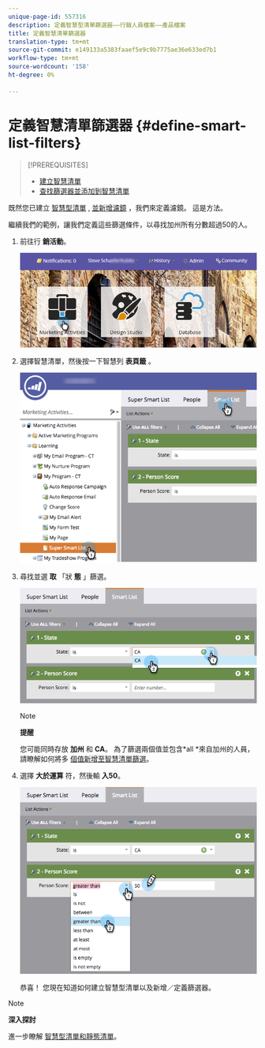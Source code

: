 ```yaml
---
unique-page-id: 557316
description: 定義智慧型清單篩選器——行銷人員檔案——產品檔案
title: 定義智慧清單篩選器
translation-type: tm+mt
source-git-commit: e149133a5383faaef5e9c9b7775ae36e633ed7b1
workflow-type: tm+mt
source-wordcount: '158'
ht-degree: 0%

---
```



# 定義智慧清單篩選器 {#define-smart-list-filters}

>[!PREREQUISITES]
>
>* [建立智慧清單](create-a-smart-list.md)
>* [查找篩選器並添加到智慧清單](find-and-add-filters-to-a-smart-list.md)

>



既然您已建立 [智慧型清單](create-a-smart-list.md) , [並新增濾鏡](find-and-add-filters-to-a-smart-list.md) ，我們來定義濾鏡。 這是方法。

繼續我們的範例，讓我們定義這些篩選條件，以尋找加州所有分數超過50的人。

1. 前往行 **銷活動**。

   ![](assets/login-marketing-activities-1.png)

1. 選擇智慧清單，然後按一下智慧列 **表頁籤** 。

   ![](assets/smarlist-choosefilters.png)

1. 尋找並選 **取** 「狀 **態** 」篩選。

   ![](assets/smartlistdefinefilters.png)

   >[!NOTE]
   >
   >**提醒**
   >
   >
   >您可能同時存放 **加州** 和 **CA**。 為了篩選兩個值並包含*all *來自加州的人員，請瞭解如何將多 [個值新增至智慧清單篩選](../../../../product-docs/core-marketo-concepts/smart-lists-and-static-lists/using-smart-lists/add-multiple-values-to-a-smart-list-filter.md)。

1. 選擇 **大於運算** 符，然後輸 **入50**。

   ![](assets/smartlistfilter-personscore.png)

   恭喜！ 您現在知道如何建立智慧型清單以及新增／定義篩選器。

>[!NOTE]
>
>**深入探討**
>
>進一步瞭解 [智慧型清單和靜態清單](http://docs.marketo.com/display/docs/smart+lists+and+static+lists)。

